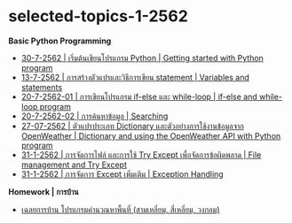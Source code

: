 # selected-topics-1-2562

**Basic Python Programming**
* [30-7-2562 | เริ่มต้นเขียนโปรแกรม Python | Getting started with Python program](https://github.com/mrolarik/1-2562-selected-topics/blob/master/selected-topics-30-7-2562.ipynb)
* [13-7-2562 | การสร้างตัวแปรและวิธีการเขียน statement | Variables and statements](https://github.com/mrolarik/1-2562-selected-topics/blob/master/Selected-topics-13-8-2019.ipynb)
* [20-7-2562-01 | การเขียนโปรแกรม if-else และ while-loop | if-else and while-loop program](https://github.com/mrolarik/1-2562-selected-topics/blob/master/Selected-topics-02-01-BMI-Calculation.ipynb)
* [20-7-2562-02 | การค้นหาข้อมูล | Searching](https://github.com/mrolarik/1-2562-selected-topics/blob/master/Selected-topics-02-Search.ipynb)
* [27-07-2562 | ตัวแปรประเภท Dictionary และตัวอย่างการใช้งานข้อมูลจาก OpenWeather | Dictionary and using the OpenWeather API with Python program](https://github.com/mrolarik/1-2562-selected-topics/blob/master/Selected-topics-03-Dictionary-OpenWeather-API.ipynb)
* [31-1-2562 | การจัดการไฟล์ และการใช้ Try Except เพื่อจัดการข้อผิดพลาด | File management and Try Except](https://github.com/mrolarik/1-2562-selected-topics/blob/master/Selected-topics-04-File-Management-and-Try-Except.ipynb)
* [31-1-2562 | การจัดการ Except เพิ่มเติม | Exception Handling](https://github.com/mrolarik/basic-python/blob/master/try_except.ipynb)


**Homework | การบ้าน**
* [เฉลยการบ้าน โปรแกรมคำนวณหาพื้นที่ (สามเหลี่ยม, สี่เหลี่ยม, วงกลม)](https://github.com/mrolarik/1-2562-selected-topics/blob/master/Homework1.ipynb)
